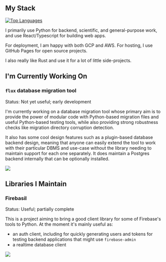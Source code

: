 ## My Stack

[![Top Languages](https://github-readme-stats.vercel.app/api/top-langs/?username=k2bd&hide=html,css,javascript,dockerfile,shell&layout=compact&theme=cobalt2)](https://github.com/anuraghazra/github-readme-stats)

I primarily use Python for backend, scientific, and general-purpose work, and use React/Typescript for building web apps.

For deployment, I am happy with both GCP and AWS. For hosting, I use GitHub Pages for open source projects.

I also really like Rust and use it for a lot of little side-projects.

## I'm Currently Working On

### ``flux`` database migration tool

Status: Not yet useful; early development

I'm currently working on a database migration tool whose primary aim is to provide the power of modular code with Python-based migration files and useful Python-based testing tools, while also providing strong robustness checks like migration directory corruption detection.

It also has some cool design features such as a plugin-based database backend design, meaning that anyone can easily extend the tool to work with their particular DBMS and use-case without the library needing to maintain support for each one separately.
It does maintain a Postgres backend internally that can be optionally installed.

<a href="https://github.com/k2bd/flux-migrations">
  <img align="top" src="https://github-readme-stats.vercel.app/api/pin/?username=k2bd&repo=flux-migrations&theme=cobalt2&show_owner=true" />
</a>

## Libraries I Maintain

### Firebasil

Status: Useful; partially complete

This is a project aiming to bring a good client library for some of Firebase's tools to Python. At the moment it's mainly useful as:
- an auth client, including for quickly generating users and tokens for testing backend applications that might use ``firebase-admin``
- a realtime database client

<a href="https://github.com/k2bd/firebasil">
  <img align="top" src="https://github-readme-stats.vercel.app/api/pin/?username=k2bd&repo=firebasil&theme=cobalt2&show_owner=true" />
</a>

<!--
### DBMS Development

I'm currently going through the [CMU Intro to Database Systems](https://www.youtube.com/playlist?list=PLSE8ODhjZXjbohkNBWQs_otTrBTrjyohi) course, learning more about database systems and following the coursework in Rust. Following this I will be going through the advanced course as well as starting fresh on the long path of building out a system designed for production use.

You can follow my work on the coursework here:

<a href="https://github.com/k2bd/k2db">
  <img align="top" src="https://github-readme-stats.vercel.app/api/pin/?username=k2bd&repo=k2db&theme=cobalt2&show_owner=true" />
</a>

## Libraries I Maintain

<a href="https://github.com/k2bd/firebasil">
  <img align="top" src="https://github-readme-stats.vercel.app/api/pin/?username=k2bd&repo=firebasil&theme=cobalt2&show_owner=true" />
</a>

## Templates I Maintain

<a href="https://github.com/k2bd/action-python-poetry">
  <img align="top" src="https://github-readme-stats.vercel.app/api/pin/?username=k2bd&repo=action-python-poetry&theme=cobalt2&show_owner=true" />
</a>
<a href="https://github.com/k2bd/gcp-fastapi-poetry">
  <img align="top" src="https://github-readme-stats.vercel.app/api/pin/?username=k2bd&repo=gcp-fastapi-poetry&theme=cobalt2&show_owner=true" />
</a>
<a href="https://github.com/k2bd/poetry-library-template">
  <img align="top" src="https://github-readme-stats.vercel.app/api/pin/?username=k2bd&repo=poetry-library-template&theme=cobalt2&show_owner=true" />
</a>
-->

<!--
**k2bd/k2bd** is a ✨ _special_ ✨ repository because its `README.md` (this file) appears on your GitHub profile.

Here are some ideas to get you started:

- 🔭 I’m currently working on ...
- 🌱 I’m currently learning ...
- 👯 I’m looking to collaborate on ...
- 🤔 I’m looking for help with ...
- 💬 Ask me about ...
- 📫 How to reach me: ...
- 😄 Pronouns: ...
- ⚡ Fun fact: ...
-->
